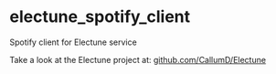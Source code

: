 electune_spotify_client
=======================

Spotify client for Electune service

Take a look at the Electune project at: [github.com/CallumD/Electune](https://github.com/CallumD/Electune)
